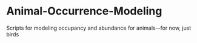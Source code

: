 # Animal-Occurrence-Modeling
Scripts for modeling occupancy and abundance for animals--for now, just birds
